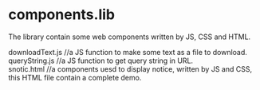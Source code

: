 # components.lib

The library contain some web components written by JS, CSS and HTML.

downloadText.js //a JS function to make some text as a file to download.  
queryString.js  //a JS function to get query string in URL.  
snotic.html     //a components uesd to display notice, written by JS and CSS, this HTML file contain a complete demo.  
